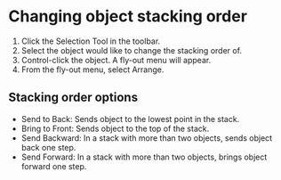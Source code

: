 # Changing object stacking order

1. Click the Selection Tool in the toolbar.
2. Select the object would like to change the stacking order of.
3. Control-click the object. A fly-out menu will appear.
4. From the fly-out menu, select Arrange.

## Stacking order options

* Send to Back: Sends object to the lowest point in the stack.
* Bring to Front: Sends object to the top of the stack.
* Send Backward: In a stack with more than two objects, sends object back one step.
* Send Forward: In a stack with more than two objects, brings object forward one step.



